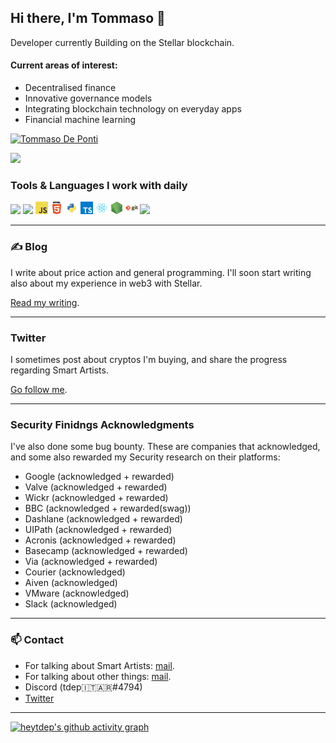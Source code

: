 ## Hi there, I'm Tommaso 👋

Developer currently Building on the Stellar blockchain.

#### Current areas of interest:
- Decentralised finance
- Innovative governance models
- Integrating blockchain technology on everyday apps
- Financial machine learning

<a href="#heytdep-title">
  <img src="https://github-readme-stats.vercel.app/api?username=heytdep&show_icons=true&theme=react&count_private=true&include_all_commits=true" alt="Tommaso De Ponti" />
</a>

![](https://visitor-badge.glitch.me/badge?page_id=heytdep.heytdep)

### Tools & Languages I work with daily

<code><img width="20" src="https://logowik.com/content/uploads/images/t_stellar-xlm9125.jpg"></code>
<code><img width="20" src="https://user-images.githubusercontent.com/70587974/147472766-efb32446-a12e-4250-a71e-629ec3985aa5.png"></code>
<code><img height="20" src="https://raw.githubusercontent.com/github/explore/80688e429a7d4ef2fca1e82350fe8e3517d3494d/topics/javascript/javascript.png"></code>
<code><img height="20" src="https://raw.githubusercontent.com/github/explore/80688e429a7d4ef2fca1e82350fe8e3517d3494d/topics/html/html.png"></code>
<code><img height="20" src="https://raw.githubusercontent.com/github/explore/80688e429a7d4ef2fca1e82350fe8e3517d3494d/topics/python/python.png"></code>
<code><img height="20" src="https://raw.githubusercontent.com/github/explore/80688e429a7d4ef2fca1e82350fe8e3517d3494d/topics/typescript/typescript.png"></code>
<code><img height="20" src="https://raw.githubusercontent.com/github/explore/80688e429a7d4ef2fca1e82350fe8e3517d3494d/topics/react/react.png"></code>
<code><img height="20" src="https://raw.githubusercontent.com/github/explore/80688e429a7d4ef2fca1e82350fe8e3517d3494d/topics/nodejs/nodejs.png"></code>
<code><img height="20" src="https://raw.githubusercontent.com/github/explore/80688e429a7d4ef2fca1e82350fe8e3517d3494d/topics/git/git.png"></code>
<code><img width="20" src="https://www.cloudflare.com/resources/images/slt3lc6tev37/CHOl0sUhrumCxOXfRotGt/9bf83d4ca877bb8f0f917c8d379a84ce/cloudflare-icon-color_3x.png"></code>

<hr/>

### ✍️  Blog

I write about price action and general programming. I'll soon start writing also about my experience in web3 with Stellar.

[Read my writing](https://tdep.medium.com).

<hr/>

### Twitter

I sometimes post about cryptos I'm buying, and share the progress regarding Smart Artists.

[Go follow me](https://twitter.com/heytdep).

<hr/>

### Security Finidngs Acknowledgments

I've also done some bug bounty. These are companies that acknowledged, and some also rewarded my Security research on their platforms:

- Google (acknowledged + rewarded)
- Valve (acknowledged + rewarded)
- Wickr (acknowledged + rewarded)
- BBC (acknowledged + rewarded(swag))
- Dashlane (acknowledged + rewarded)
- UIPath (acknowledged + rewarded)
- Acronis (acknowledged + rewarded)
- Basecamp (acknowledged + rewarded)
- Via (acknowledged + rewarded)
- Courier (acknowledged)
- Aiven (acknowledged)
- VMware (acknowledged)
- Slack (acknowledged)

<hr/>

### 📫 Contact

- For talking about Smart Artists: [mail](mailto:tommy@smartartists.art).
- For talking about other things: [mail](mailto:tommasodeponti@zohomail.eu).
- Discord (tdep🇮🇹🇦🇷#4794)
- [Twitter](https://twitter.com/heytdep)

<hr/>

[![heytdep's github activity graph](https://activity-graph.herokuapp.com/graph?username=heytdep&theme=react-dark)](https://github.com/heytdep)

